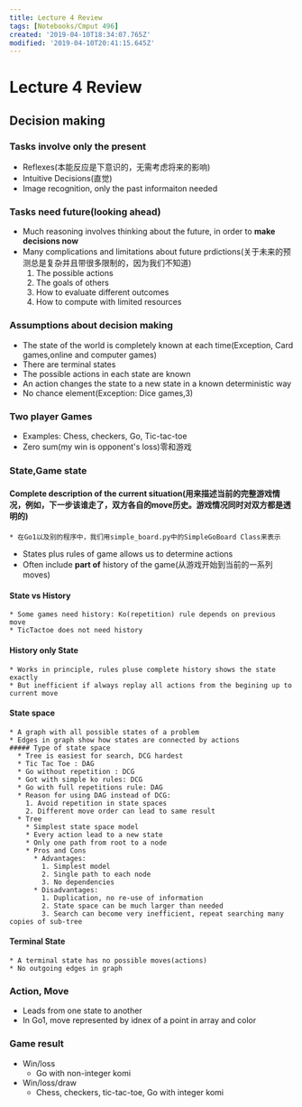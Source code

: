 ```yaml
---
title: Lecture 4 Review
tags: [Notebooks/Cmput 496]
created: '2019-04-10T18:34:07.765Z'
modified: '2019-04-10T20:41:15.645Z'
---
```


# Lecture 4 Review

## Decision making
### Tasks involve only the present
  * Reflexes(本能反应是下意识的，无需考虑将来的影响)
  * Intuitive Decisions(直觉)
  * Image recognition, only the past informaiton needed

### Tasks need future(looking ahead)
  * Much reasoning involves thinking about the future, in order to **make decisions now**
  * Many complications and limitations about future prdictions(关于未来的预测总是复杂并且带很多限制的，因为我们不知道)
    1. The possible actions
    2. The goals of others
    3. How to evaluate different outcomes
    4. How to compute with limited resources


### Assumptions about decision making
  * The state of the world is completely known at each time(Exception, Card games,online and computer games)
  * There are terminal states
  * The possible actions in each state are known
  * An action changes the state to a new state in a known deterministic way
  * No chance element(Exception: Dice games,3)


### Two player Games
  * Examples: Chess, checkers, Go, Tic-tac-toe
  * Zero sum(my win is opponent's loss)零和游戏


### State,Game state
  #### **Complete description of the current situation**(用来描述当前的完整游戏情况，例如，下一步该谁走了，双方各自的move历史。游戏情况同时对双方都是透明的)
    * 在Go1以及别的程序中，我们用simple_board.py中的SimpleGoBoard Class来表示
  * States plus rules of game allows us to determine actions
  * Often include **part of** history of the game(从游戏开始到当前的一系列moves)
  #### State vs History
    * Some games need history: Ko(repetition) rule depends on previous move
    * TicTactoe does not need history
  #### History only State
    * Works in principle, rules pluse complete history shows the state exactly
    * But inefficient if always replay all actions from the begining up to current move
  #### State space
    * A graph with all possible states of a problem
    * Edges in graph show how states are connected by actions
    ##### Type of state space
      * Tree is easiest for search, DCG hardest
      * Tic Tac Toe : DAG
      * Go without repetition : DCG
      * Got with simple ko rules: DCG
      * Go with full repetitions rule: DAG
      * Reason for using DAG instead of DCG:
        1. Avoid repetition in state spaces
        2. Different move order can lead to same result
      * Tree
        * Simplest state space model
        * Every action lead to a new state
        * Only one path from root to a node
        * Pros and Cons
          * Advantages:
            1. Simplest model
            2. Single path to each node
            3. No dependencies
          * Disadvantages:
            1. Duplication, no re-use of information
            2. State space can be much larger than needed
            3. Search can become very inefficient, repeat searching many copies of sub-tree
        
  #### Terminal State
    * A terminal state has no possible moves(actions)
    * No outgoing edges in graph

### Action, Move
  * Leads from one state to another
  * In Go1, move represented by idnex of a point in array and color

### Game result
  * Win/loss
    * Go with non-integer komi
  * Win/loss/draw
    * Chess, checkers, tic-tac-toe, Go with integer komi


